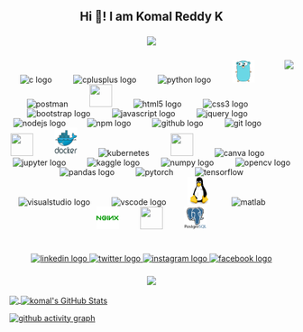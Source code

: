 <h2 align="center">Hi 👋! I am Komal Reddy K </h2>

###
<p align="center">
<a href="https://github.com/ryo-ma/github-profile-trophy">
  <img width=800 src="https://github-profile-trophy.vercel.app/?username=komalreddy3&column=08"/>
</a>
</p>


###


<img align="right" height="150" src="https://media.tenor.com/AlUkiGkR2j8AAAAM/new-game-ahagon-umiko-programming.gif"  />

###

<div align="center">
  <img src="https://cdn.jsdelivr.net/gh/devicons/devicon/icons/c/c-original.svg" height="50" alt="c logo"  />
  <img width="30" />
  <img src="https://cdn.jsdelivr.net/gh/devicons/devicon/icons/cplusplus/cplusplus-original.svg" height="50" alt="cplusplus logo"  />
  <img width="30" />
  <img src="https://cdn.jsdelivr.net/gh/devicons/devicon/icons/python/python-original.svg" height="50" alt="python logo"  />
  <img width="30" />
  <img src="https://raw.githubusercontent.com/devicons/devicon/master/icons/go/go-original.svg" alt="go" width="40" height="40"/>
  <img width="30" />
  <img src="https://www.vectorlogo.zone/logos/getpostman/getpostman-icon.svg" alt="postman" width="50" height="50"/>
  <img width="30" />
  <img src='https://cdn.jsdelivr.net/gh/devicons/devicon@latest/icons/opentelemetry/opentelemetry-original.svg' width="40" height="40">
  <img width="30" />
  <img src="https://cdn.jsdelivr.net/gh/devicons/devicon/icons/html5/html5-plain-wordmark.svg" height="50" alt="html5 logo"  />
  <img width="30" />
  <img src="https://cdn.jsdelivr.net/gh/devicons/devicon/icons/css3/css3-plain-wordmark.svg" height="50" alt="css3 logo"  />
  <img width="30" />
  <img src="https://cdn.jsdelivr.net/gh/devicons/devicon/icons/bootstrap/bootstrap-original.svg" height="50" alt="bootstrap logo"  />
  <img width="30" />
  <img src="https://cdn.jsdelivr.net/gh/devicons/devicon/icons/javascript/javascript-original.svg" height="50" alt="javascript logo"  />
  <img width="30" />
  <img src="https://cdn.jsdelivr.net/gh/devicons/devicon/icons/jquery/jquery-original.svg" height="50" alt="jquery logo"  />
  <img width="30" />
  <img src="https://cdn.jsdelivr.net/gh/devicons/devicon/icons/nodejs/nodejs-original.svg" height="50" alt="nodejs logo"  />
  <img width="30" />
  <img src="https://cdn.jsdelivr.net/gh/devicons/devicon/icons/npm/npm-original-wordmark.svg" height="50" alt="npm logo"  />
  <img width="30" />
  <img src="https://cdn.jsdelivr.net/gh/devicons/devicon/icons/github/github-original-wordmark.svg" height="50" alt="github logo"  />
  <img width="30" />
  <img src="https://cdn.jsdelivr.net/gh/devicons/devicon/icons/git/git-original.svg" height="50" alt="git logo"  />
  <img width="30" />
  <img src='https://cdn.jsdelivr.net/gh/devicons/devicon@latest/icons/yaml/yaml-original.svg' width="40" height="40">
  <img width="30" />
  <img src="https://raw.githubusercontent.com/devicons/devicon/master/icons/docker/docker-original-wordmark.svg" alt="docker" width="40" height="50"/>
  <img width="30" />
  <img src="https://www.vectorlogo.zone/logos/kubernetes/kubernetes-icon.svg" alt="kubernetes" width="40" height="40"/>
  <img width="30" />
  <img src='https://cdn.jsdelivr.net/gh/devicons/devicon@latest/icons/helm/helm-original.svg' width="40" height="40">
  <img width="30" />
  <img src="https://cdn.jsdelivr.net/gh/devicons/devicon/icons/canva/canva-original.svg" height="50" alt="canva logo"  />
  <img width="30" />
  <img src="https://cdn.jsdelivr.net/gh/devicons/devicon/icons/jupyter/jupyter-original.svg" height="50" alt="jupyter logo"  />
  <img width="30" />
  <img src="https://cdn.jsdelivr.net/gh/devicons/devicon/icons/kaggle/kaggle-original.svg" height="50" alt="kaggle logo"  />
  <img width="30" />
  <img src="https://cdn.jsdelivr.net/gh/devicons/devicon/icons/numpy/numpy-original.svg" height="50" alt="numpy logo"  />
  <img width="30" />
  <img src="https://cdn.jsdelivr.net/gh/devicons/devicon/icons/opencv/opencv-original.svg" height="50" alt="opencv logo"  />
  <img width="30" />
  <img src="https://cdn.jsdelivr.net/gh/devicons/devicon/icons/pandas/pandas-original.svg" height="50" alt="pandas logo"  />
  <img width="30" />
  <img src="https://www.vectorlogo.zone/logos/pytorch/pytorch-icon.svg" alt="pytorch" width="40" height="50"/>
  <img width="30" />
  <img src="https://www.vectorlogo.zone/logos/tensorflow/tensorflow-icon.svg" alt="tensorflow" width="40" height="40"/>
  <img width="30" />
  <img src="https://cdn.jsdelivr.net/gh/devicons/devicon/icons/visualstudio/visualstudio-plain.svg" height="50" alt="visualstudio logo"  />
  <img width="30" />
  <img src="https://cdn.jsdelivr.net/gh/devicons/devicon/icons/vscode/vscode-original.svg" height="50" alt="vscode logo"  />
  <img width="30" />
  <img src="https://raw.githubusercontent.com/devicons/devicon/master/icons/linux/linux-original.svg" alt="linux" width="40" height="50"/>
  <img width="30" />
  <img src="https://upload.wikimedia.org/wikipedia/commons/2/21/Matlab_Logo.png" alt="matlab" width="40" height="40"/>
  <img width="30" />
  <img src="https://raw.githubusercontent.com/devicons/devicon/master/icons/nginx/nginx-original.svg" alt="nginx" width="40" height="40"/>
  <img width="30" />
  <img src='https://cdn.jsdelivr.net/gh/devicons/devicon@latest/icons/mysql/mysql-original.svg' width="40" height="40">
  <img width="30" />
  <img src="https://raw.githubusercontent.com/devicons/devicon/master/icons/postgresql/postgresql-original-wordmark.svg" alt="postgresql" width="40" height="40"/>
</div>

###

<br clear="both">

<div align="center">

  <a href="https://www.linkedin.com/in/komal-reddy-koukuntla-2b9585201/" target="_blank">
    <img src="https://img.shields.io/static/v1?message=LinkedIn&logo=linkedin&label=&color=0077B5&logoColor=white&labelColor=&style=plastic" height="30" alt="linkedin logo"  />
  </a>
  <a href="https://twitter.com/KomalKReddy" target="_blank">
    <img src="https://img.shields.io/static/v1?message=Twitter&logo=twitter&label=&color=1DA1F2&logoColor=white&labelColor=&style=plastic" height="30" alt="twitter logo"  />
  </a>
  <a href="https://www.instagram.com/komalreddyk/" target="_blank">
    <img src="https://img.shields.io/static/v1?message=Instagram&logo=instagram&label=&color=E4405F&logoColor=white&labelColor=&style=plastic" height="30" alt="instagram logo"  />
  </a>
  <a href="https://www.facebook.com/koukuntlakomalreddy/" target="_blank">
    <img src="https://img.shields.io/static/v1?message=Facebook&logo=facebook&label=&color=1877F2&logoColor=white&labelColor=&style=plastic" height="30" alt="facebook logo"  />
  </a>
</div>

###

 <p align="center"> <img src="https://github-contributor-stats.vercel.app/api?username=komalreddy3&combine_all_yearly_contributions=true&limit=5&theme=dark"  /> </p>

<a href="https://github.com/komalreddy3/komalreddy3">
  <img align="center" src="https://github-readme-stats.vercel.app/api/top-langs/?username=komalreddy3&title_color=ffffff&text_color=c9cacc&icon_color=2bbc8a&bg_color=1d1f21&langs_count=3" />
</a>
<a href="https://github.com/komalreddy3/komalreddy3">
  <img align="center" src="https://github-readme-stats-sigma-five.vercel.app/api?username=komalreddy3&include_all_commits=true&show_icons=true&line_height=27&count_private=true&title_color=ffffff&text_color=c9cacc&icon_color=2bbc8a&bg_color=1d1f21" alt="komal's GitHub Stats" />
</a>





  


[![github activity graph](https://github-readme-activity-graph.vercel.app/graph?username=komalreddy3&theme=high-contrast)]()

###
